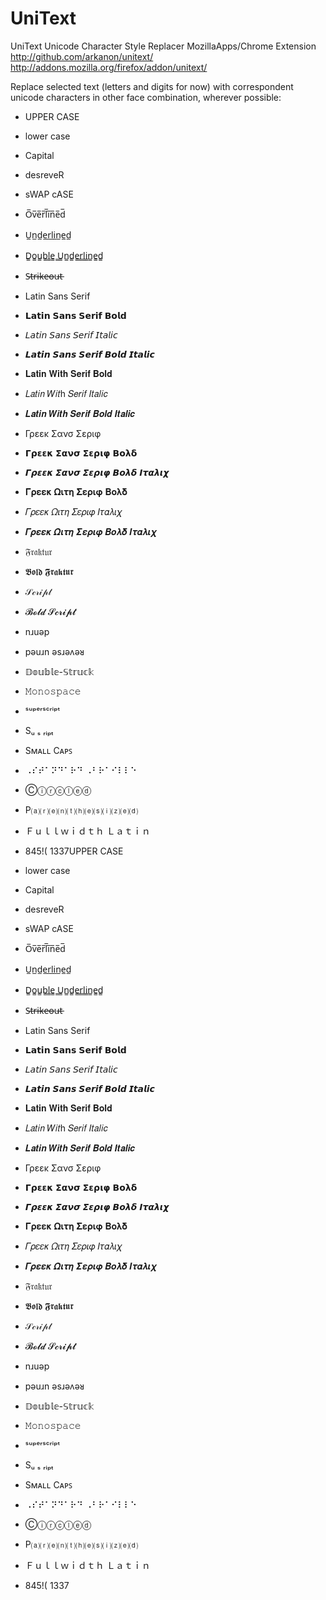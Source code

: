 UniText
=======

UniText Unicode Character Style Replacer MozillaApps/Chrome Extension
<http://github.com/arkanon/unitext/>
<http://addons.mozilla.org/firefox/addon/unitext/>

Replace selected text (letters and digits for now) with correspondent unicode characters in other face combination, wherever possible:

- UPPER CASE
- lower case
- Capital
- desreveR
- sWAP cASE

- O̅v̅e̅r̅l̅i̅n̅e̅d̅
- U̲n̲d̲e̲r̲l̲i̲n̲e̲d̲
- D̳o̳u̳b̳l̳e̳ ̳U̳n̳d̳e̳r̳l̳i̳n̳e̳d̳
- S̶t̶r̶i̶k̶e̶o̶u̶t̶

- Latin Sans Serif
- 𝗟𝗮𝘁𝗶𝗻 𝗦𝗮𝗻𝘀 𝗦𝗲𝗿𝗶𝗳 𝗕𝗼𝗹𝗱
- 𝘓𝘢𝘵𝘪𝘯 𝘚𝘢𝘯𝘴 𝘚𝘦𝘳𝘪𝘧 𝘐𝘵𝘢𝘭𝘪𝘤
- 𝙇𝙖𝙩𝙞𝙣 𝙎𝙖𝙣𝙨 𝙎𝙚𝙧𝙞𝙛 𝘽𝙤𝙡𝙙 𝙄𝙩𝙖𝙡𝙞𝙘
- 𝐋𝐚𝐭𝐢𝐧 𝐖𝐢𝐭𝐡 𝐒𝐞𝐫𝐢𝐟 𝐁𝐨𝐥𝐝
- 𝐿𝑎𝑡𝑖𝑛 𝑊𝑖𝑡h 𝑆𝑒𝑟𝑖𝑓 𝐼𝑡𝑎𝑙𝑖𝑐
- 𝑳𝒂𝒕𝒊𝒏 𝑾𝒊𝒕𝒉 𝑺𝒆𝒓𝒊𝒇 𝑩𝒐𝒍𝒅 𝑰𝒕𝒂𝒍𝒊𝒄

- Γρεεκ Σανσ Σεριφ
- 𝝘𝞀𝝴𝝴𝝹 𝝨𝝰𝝼𝞂 𝝨𝝴𝞀𝝸𝞅 𝝗𝝾𝝺𝝳
- 𝞒𝞺𝞮𝞮𝞳 𝞢𝞪𝞶𝞼 𝞢𝞮𝞺𝞲𝞿 𝞑𝞸𝞴𝞭 𝞘𝞽𝞪𝞴𝞲𝟀
- 𝚪𝛒𝛆𝛆𝛋 𝛀𝛊𝛕𝛈 𝚺𝛆𝛒𝛊𝛗 𝚩𝛐𝛌𝛅
- 𝛤𝜌𝜀𝜀𝜅 𝛺𝜄𝜏𝜂 𝛴𝜀𝜌𝜄𝜑 𝛪𝜏𝛼𝜆𝜄𝜒
- 𝜞𝝆𝜺𝜺𝜿 𝜴𝜾𝝉𝜼 𝜮𝜺𝝆𝜾𝝋 𝜝𝝄𝝀𝜹 𝜤𝝉𝜶𝝀𝜾𝝌

- 𝔉𝔯𝔞𝔨𝔱𝔲𝔯
- 𝕭𝖔𝖑𝖉 𝕱𝖗𝖆𝖐𝖙𝖚𝖗
- 𝒮𝒸𝓇𝒾𝓅𝓉
- 𝓑𝓸𝓵𝓭 𝓢𝓬𝓻𝓲𝓹𝓽
-  nɹuǝp
- pǝuɹn  ǝsɹǝʌǝᴚ
- 𝔻𝕠𝕦𝕓𝕝𝕖-𝕊𝕥𝕣𝕦𝕔𝕜
- 𝙼𝚘𝚗𝚘𝚜𝚙𝚊𝚌𝚎
- ˢᵘᵖᵉʳˢᶜʳⁱᵖᵗ
- Sᵤ ₛ ᵣᵢₚₜ
- Sᴍᴀʟʟ Cᴀᴘꜱ

- ⠠⠎⠞⠁⠝⠙⠁⠗⠙ ⠠⠃⠗⠁⠊⠇⠇⠑
- Ⓒⓘⓡⓒⓛⓔⓓ
- P⒜⒭⒠⒩⒯⒣⒠⒮⒤⒵⒠⒟
- Ｆｕｌｌｗｉｄｔｈ Ｌａｔｉｎ
- 845!( 1337UPPER CASE
- lower case
- Capital
- desreveR
- sWAP cASE

- O̅v̅e̅r̅l̅i̅n̅e̅d̅
- U̲n̲d̲e̲r̲l̲i̲n̲e̲d̲
- D̳o̳u̳b̳l̳e̳ ̳U̳n̳d̳e̳r̳l̳i̳n̳e̳d̳
- S̶t̶r̶i̶k̶e̶o̶u̶t̶

- Latin Sans Serif
- 𝗟𝗮𝘁𝗶𝗻 𝗦𝗮𝗻𝘀 𝗦𝗲𝗿𝗶𝗳 𝗕𝗼𝗹𝗱
- 𝘓𝘢𝘵𝘪𝘯 𝘚𝘢𝘯𝘴 𝘚𝘦𝘳𝘪𝘧 𝘐𝘵𝘢𝘭𝘪𝘤
- 𝙇𝙖𝙩𝙞𝙣 𝙎𝙖𝙣𝙨 𝙎𝙚𝙧𝙞𝙛 𝘽𝙤𝙡𝙙 𝙄𝙩𝙖𝙡𝙞𝙘
- 𝐋𝐚𝐭𝐢𝐧 𝐖𝐢𝐭𝐡 𝐒𝐞𝐫𝐢𝐟 𝐁𝐨𝐥𝐝
- 𝐿𝑎𝑡𝑖𝑛 𝑊𝑖𝑡h 𝑆𝑒𝑟𝑖𝑓 𝐼𝑡𝑎𝑙𝑖𝑐
- 𝑳𝒂𝒕𝒊𝒏 𝑾𝒊𝒕𝒉 𝑺𝒆𝒓𝒊𝒇 𝑩𝒐𝒍𝒅 𝑰𝒕𝒂𝒍𝒊𝒄

- Γρεεκ Σανσ Σεριφ
- 𝝘𝞀𝝴𝝴𝝹 𝝨𝝰𝝼𝞂 𝝨𝝴𝞀𝝸𝞅 𝝗𝝾𝝺𝝳
- 𝞒𝞺𝞮𝞮𝞳 𝞢𝞪𝞶𝞼 𝞢𝞮𝞺𝞲𝞿 𝞑𝞸𝞴𝞭 𝞘𝞽𝞪𝞴𝞲𝟀
- 𝚪𝛒𝛆𝛆𝛋 𝛀𝛊𝛕𝛈 𝚺𝛆𝛒𝛊𝛗 𝚩𝛐𝛌𝛅
- 𝛤𝜌𝜀𝜀𝜅 𝛺𝜄𝜏𝜂 𝛴𝜀𝜌𝜄𝜑 𝛪𝜏𝛼𝜆𝜄𝜒
- 𝜞𝝆𝜺𝜺𝜿 𝜴𝜾𝝉𝜼 𝜮𝜺𝝆𝜾𝝋 𝜝𝝄𝝀𝜹 𝜤𝝉𝜶𝝀𝜾𝝌

- 𝔉𝔯𝔞𝔨𝔱𝔲𝔯
- 𝕭𝖔𝖑𝖉 𝕱𝖗𝖆𝖐𝖙𝖚𝖗
- 𝒮𝒸𝓇𝒾𝓅𝓉
- 𝓑𝓸𝓵𝓭 𝓢𝓬𝓻𝓲𝓹𝓽
-  nɹuǝp
- pǝuɹn  ǝsɹǝʌǝᴚ
- 𝔻𝕠𝕦𝕓𝕝𝕖-𝕊𝕥𝕣𝕦𝕔𝕜
- 𝙼𝚘𝚗𝚘𝚜𝚙𝚊𝚌𝚎
- ˢᵘᵖᵉʳˢᶜʳⁱᵖᵗ
- Sᵤ ₛ ᵣᵢₚₜ
- Sᴍᴀʟʟ Cᴀᴘꜱ

- ⠠⠎⠞⠁⠝⠙⠁⠗⠙ ⠠⠃⠗⠁⠊⠇⠇⠑
- Ⓒⓘⓡⓒⓛⓔⓓ
- P⒜⒭⒠⒩⒯⒣⒠⒮⒤⒵⒠⒟
- Ｆｕｌｌｗｉｄｔｈ Ｌａｔｉｎ
- 845!( 1337

